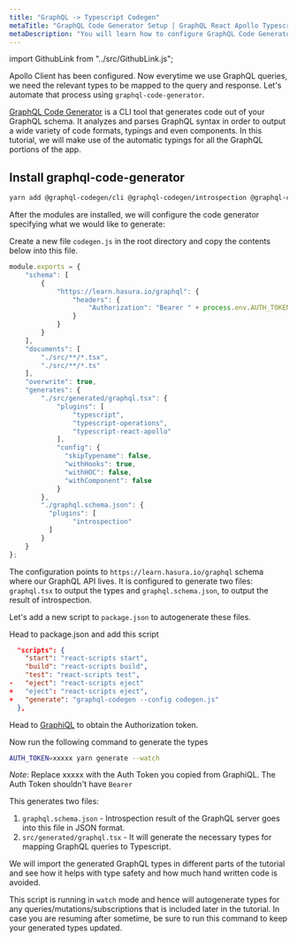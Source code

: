 ```yaml
---
title: "GraphQL -> Typescript Codegen"
metaTitle: "GraphQL Code Generator Setup | GraphQL React Apollo Typescript Tutorial"
metaDescription: "You will learn how to configure GraphQL Code Generator to auto generate types for all the GraphQL queries, mutations and subscriptions"
---
```


import GithubLink from "../src/GithubLink.js";

Apollo Client has been configured. Now everytime we use GraphQL queries, we need the relevant types to be mapped to the query and response. Let's automate that process using `graphql-code-generator`.

[GraphQL Code Generator](https://github.com/dotansimha/graphql-code-generator) is a CLI tool that generates code out of your GraphQL schema. 
It analyzes and parses GraphQL syntax in order to output a wide variety of code formats, typings and even components. In this tutorial, we will make use of the automatic typings for all the GraphQL portions of the app.

## Install graphql-code-generator

```bash
yarn add @graphql-codegen/cli @graphql-codegen/introspection @graphql-codegen/typescript @graphql-codegen/typescript-operations @graphql-codegen/typescript-react-apollo
```

After the modules are installed, we will configure the code generator specifying what we would like to generate: 

Create a new file `codegen.js` in the root directory and copy the contents below into this file.

<GithubLink link="https://github.com/hasura/graphql-engine/blob/master/community/learn/graphql-tutorials/tutorials/react-apollo-typescript/app-final/codegen.js" text="codegen.js" />

```javascript
module.exports = {
    "schema": [
        {
            "https://learn.hasura.io/graphql": {
                "headers": {
                    "Authorization": "Bearer " + process.env.AUTH_TOKEN
                }
            }
        }
    ],
    "documents": [
        "./src/**/*.tsx",
        "./src/**/*.ts"
    ],
    "overwrite": true,
    "generates": {
        "./src/generated/graphql.tsx": {
            "plugins": [
                "typescript",
                "typescript-operations",
                "typescript-react-apollo"
            ],
            "config": {
              "skipTypename": false,
              "withHooks": true,
              "withHOC": false,
              "withComponent": false
            }
        },
        "./graphql.schema.json": {
          "plugins": [
                "introspection"
          ]
        }
    }
};
```

The configuration points to `https://learn.hasura.io/graphql` schema where our GraphQL API lives. It is configured to generate two files: `graphql.tsx` to output the types and `graphql.schema.json`, to output the result of introspection.

Let's add a new script to `package.json` to autogenerate these files.

Head to package.json and add this script

```json
  "scripts": {
    "start": "react-scripts start",
    "build": "react-scripts build",
    "test": "react-scripts test",
-   "eject": "react-scripts eject"
+   "eject": "react-scripts eject",
+   "generate": "graphql-codegen --config codegen.js"
  },
```

Head to [GraphiQL](https://learn.hasura.io/graphql/graphiql) to obtain the Authorization token. 

Now run the following command to generate the types

```bash
AUTH_TOKEN=xxxxx yarn generate --watch
```

*Note*: Replace xxxxx with the Auth Token you copied from GraphiQL. The Auth Token shouldn't have `Bearer`

This generates two files:

1. `graphql.schema.json` - Introspection result of the GraphQL server goes into this file in JSON format.
2. `src/generated/graphql.tsx` - It will generate the necessary types for mapping GraphQL queries to Typescript.

We will import the generated GraphQL types in different parts of the tutorial and see how it helps with type safety and how much hand written code is avoided.

This script is running in `watch` mode and hence will autogenerate types for any queries/mutations/subscriptions that is included later in the tutorial. In case you are resuming after sometime, be sure to run this command to keep your generated types updated.


